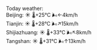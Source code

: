 Today weather:  
Beijing: ☀️   🌡️+25°C 🌬️←4km/h  
Tianjin: ☀️   🌡️+28°C 🌬️↗15km/h  
Shijiazhuang: ☀️   🌡️+33°C 🌬️↖8km/h  
Tangshan: ☀️   🌡️+31°C 🌬️↑13km/h  
